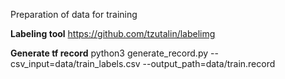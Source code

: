 Preparation of data for training

**Labeling tool**
https://github.com/tzutalin/labelimg

**Generate tf record**
python3 generate_record.py --csv_input=data/train_labels.csv --output_path=data/train.record